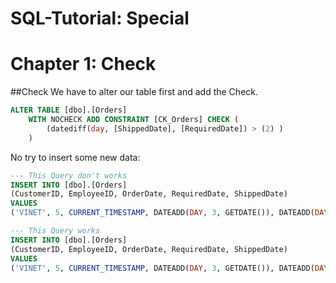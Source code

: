 # SQL-Tutorial: Special
# Chapter 1: Check


##Check
We have to alter our table first and add the Check.
```sql
ALTER TABLE [dbo].[Orders]
	WITH NOCHECK ADD CONSTRAINT [CK_Orders] CHECK (
		(datediff(day, [ShippedDate], [RequiredDate]) > (2) )
	)
```

No try to insert some new data:
```sql
--- This Query don't works
INSERT INTO [dbo].[Orders]
(CustomerID, EmployeeID, OrderDate, RequiredDate, ShippedDate)
VALUES
('VINET', 5, CURRENT_TIMESTAMP, DATEADD(DAY, 3, GETDATE()), DATEADD(DAY, 5, GETDATE()))

--- This Query works
INSERT INTO [dbo].[Orders]
(CustomerID, EmployeeID, OrderDate, RequiredDate, ShippedDate)
VALUES
('VINET', 5, CURRENT_TIMESTAMP, DATEADD(DAY, 3, GETDATE()), DATEADD(DAY, 0, GETDATE()))
```